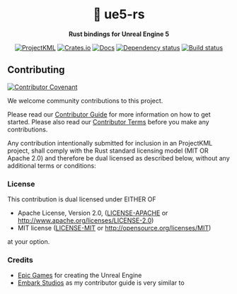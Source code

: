 <div align="center">

# 🍎 ue5-rs

**Rust bindings for Unreal Engine 5**

[projectkml-badge]: https://img.shields.io/badge/projectkml-open%20source-blueviolet.svg
[projectkml-url]: https://github.com/ProjectKML

[crates-badge]: https://img.shields.io/crates/v/ue5-rs.svg
[crates-url]: https://crates.io/crates/ue5-rs

[docs-badge]: https://docs.rs/ue5-rs/badge.svg
[docs-url]: https://docs.rs/ue5-rs

[dependency-badge]: https://deps.rs/repo/github/ProjectKML/ue5-rs/status.svg 
[dependency-url]: https://deps.rs/repo/github/ProjectKML/ue5-rs

[build-badge]: https://github.com/ProjectKML/ue5-rs/workflows/CI/badge.svg
[build-url]: https://github.com/ProjectKML/ue5-rs/actions

[![ProjectKML][projectkml-badge]][projectkml-url]
[![Crates.io][crates-badge]][crates-url]
[![Docs][docs-badge]][docs-url]
[![Dependency status][dependency-badge]][dependency-url]
[![Build status][build-badge]][build-url]
</div>

## Contributing

[![Contributor Covenant](https://img.shields.io/badge/contributor%20covenant-v1.4-ff69b4.svg)](CODE_OF_CONDUCT.md)

We welcome community contributions to this project.

Please read our [Contributor Guide](CONTRIBUTING.md) for more information on how to get started.
Please also read our [Contributor Terms](CONTRIBUTING.md#contributor-terms) before you make any contributions.

Any contribution intentionally submitted for inclusion in an ProjectKML project, shall comply with the Rust standard licensing model (MIT OR Apache 2.0) and therefore be dual licensed as described below, without any additional terms or conditions:

### License

This contribution is dual licensed under EITHER OF

- Apache License, Version 2.0, ([LICENSE-APACHE](LICENSE-APACHE) or <http://www.apache.org/licenses/LICENSE-2.0>)
- MIT license ([LICENSE-MIT](LICENSE-MIT) or <http://opensource.org/licenses/MIT>)

at your option.

### Credits
* [Epic Games](https://www.unrealengine.com) for creating the Unreal Engine
* [Embark Studios](https://github.com/EmbarkStudios/fsr-rs/blob/main/CONTRIBUTING.md) as my contributor guide is very similar to